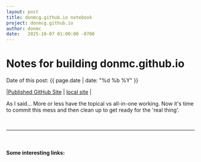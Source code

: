 ```yaml
---
layout: post
title: donmcg.github.io notebook 
project: donmcg.github.io
author: donmc
date:   2025-10-07 01:00:00 -0700
---
```

<head>
    <script type="text/javascript" async
      src="https://cdnjs.cloudflare.com/ajax/libs/mathjax/2.7.7/MathJax.js?config=TeX-MML-AM_CHTML">
    </script>
</head>

# Notes for building donmc.github.io
Date of this post: {{ page.date | date: "%d %b %Y" }}

|[Published GitHub Site](https://donmcg.github.io) | [local site](http://localhost:4000) |

As I said...
More or less have the topical vs all-in-one working.
Now it's time to commit this mess and then clean up to get ready
for the 'real thing'.

&nbsp;

---
&nbsp;
#### Some interesting links:
